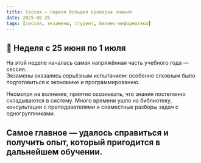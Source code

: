```yaml
---
title: Сессия — первая большая проверка знаний
date: 2025-06-25
tags: [сессия, экзамены, студент, бизнес-информатика]
---
```


## 📌 Неделя с 25 июня по 1 июля

На этой неделе началась самая напряжённая часть учебного года — сессия.  
Экзамены оказались серьёзным испытанием: особенно сложным было подготовиться к экономике и программированию.  

Несмотря на волнение, приятно осознавать, что знания постепенно складываются в систему. Много времени ушло на библиотеку, консультации с преподавателями и совместные разборы задач с одногруппниками.  

Самое главное — удалось справиться и получить опыт, который пригодится в дальнейшем обучении.  
---

